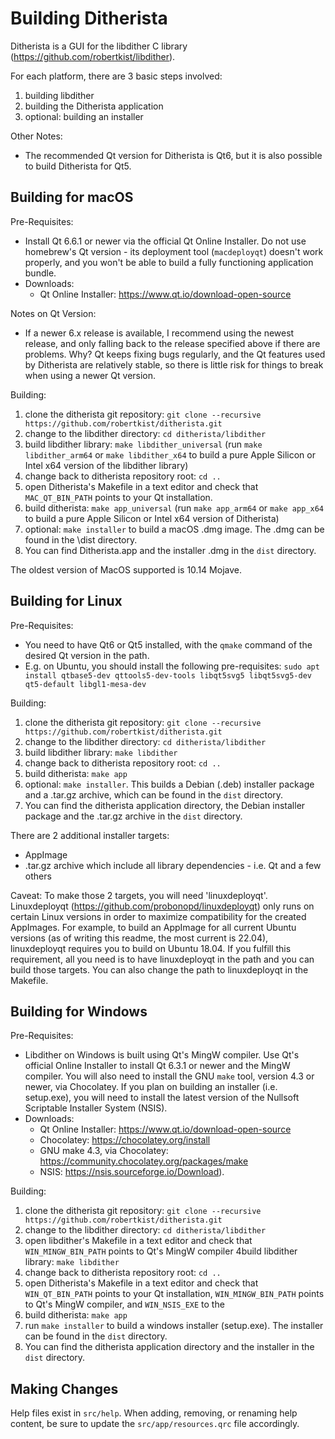 Building Ditherista
===================

Ditherista is a GUI for the libdither C library (https://github.com/robertkist/libdither).

For each platform, there are 3 basic steps involved:
1. building libdither
2. building the Ditherista application
3. optional: building an installer

Other Notes:
* The recommended Qt version for Ditherista is Qt6, but it is also possible to build Ditherista for Qt5.

Building for macOS
------------------

Pre-Requisites:
* Install Qt 6.6.1 or newer via the official Qt Online Installer. Do not use homebrew's Qt version -
  its deployment tool (```macdeployqt```) doesn't work properly, and you won't be able to build a fully
  functioning application bundle.
* Downloads:
  * Qt Online Installer: https://www.qt.io/download-open-source

Notes on Qt Version:
* If a newer 6.x release is available, I recommend using the newest release, and only falling back to the
  release specified above if there are problems. Why? Qt keeps fixing bugs regularly, and the Qt features 
  used by Ditherista are relatively stable, so there is little risk for things to break when using a newer
  Qt version.

Building:
1. clone the ditherista git repository: ```git clone --recursive https://github.com/robertkist/ditherista.git```
2. change to the libdither directory: ```cd ditherista/libdither```
3. build libdither library: ```make libdither_universal``` (run ```make libdither_arm64``` or ```make libdither_x64``` to build a pure Apple Silicon or Intel x64 version of the libdither library)
4. change back to ditherista repository root: ```cd ..```
5. open Ditherista's Makefile in a text editor and check that ```MAC_QT_BIN_PATH``` points to your Qt installation.
6. build ditherista: ```make app_universal``` (run ```make app_arm64``` or ```make app_x64``` to build a pure Apple Silicon or Intel x64 version of Ditherista)
7. optional: ```make installer``` to build a macOS .dmg image. The .dmg can be found in the \dist directory.
8. You can find Ditherista.app and the installer .dmg in the ```dist``` directory.

The oldest version of MacOS supported is 10.14 Mojave.

Building for Linux
------------------

Pre-Requisites:
* You need to have Qt6 or Qt5 installed, with the ```qmake``` command of the desired Qt version in the path. 
* E.g. on Ubuntu, you should install the following pre-requisites:
```sudo apt install qtbase5-dev qttools5-dev-tools libqt5svg5 libqt5svg5-dev qt5-default libgl1-mesa-dev```

Building:
1. clone the ditherista git repository: ```git clone --recursive https://github.com/robertkist/ditherista.git```
2. change to the libdither directory: ```cd ditherista/libdither```
3. build libdither library: ```make libdither```
4. change back to ditherista repository root: ```cd ..```
5. build ditherista: ```make app```
6. optional: ```make installer```. This builds a Debian (.deb) installer package and a .tar.gz archive, which can be found in the ```dist``` directory.
7. You can find the ditherista application directory, the Debian installer package and the .tar.gz archive in the ```dist``` directory.

There are 2 additional installer targets:
* AppImage
* .tar.gz archive which include all library dependencies - i.e. Qt and a few others

Caveat: To make those 2 targets, you will need 'linuxdeployqt'. Linuxdeployqt (https://github.com/probonopd/linuxdeployqt) only runs on certain Linux versions in order to maximize
compatibility for the created AppImages. For example, to build an AppImage for all current Ubuntu versions (as of writing this readme, the most 
current is 22.04), linuxdeployqt requires you to build on Ubuntu 18.04. If you fulfill this requirement, all you need is to have linuxdeployqt in the path
and you can build those targets. You can also change the path to linuxdeployqt in the Makefile.

Building for Windows
--------------------

Pre-Requisites:
* Libdither on Windows is built using Qt's MingW compiler. Use Qt's official Online Installer to install
Qt 6.3.1 or newer and the MingW compiler. You will also need to install the GNU ```make``` tool, 
version 4.3 or newer, via Chocolatey. If you plan on building an installer (i.e. setup.exe), you 
will need to install the latest version of the Nullsoft Scriptable Installer System (NSIS). 
* Downloads:
  * Qt Online Installer: https://www.qt.io/download-open-source
  * Chocolatey: https://chocolatey.org/install 
  * GNU make 4.3, via Chocolatey: https://community.chocolatey.org/packages/make
  * NSIS: https://nsis.sourceforge.io/Download).

Building:
1. clone the ditherista git repository: ```git clone --recursive https://github.com/robertkist/ditherista.git```
2. change to the libdither directory: ```cd ditherista/libdither```
3. open libdither's Makefile in a text editor and check that ```WIN_MINGW_BIN_PATH``` points to Qt's MingW compiler
4build libdither library: ```make libdither```
4. change back to ditherista repository root: ```cd ..```
5. open Ditherista's Makefile in a text editor and check that ```WIN_QT_BIN_PATH``` points to your Qt installation, ```WIN_MINGW_BIN_PATH``` points to Qt's MingW compiler, and ```WIN_NSIS_EXE``` to the
5. build ditherista: ```make app```
6. run ```make installer``` to build a windows installer (setup.exe). The installer can be found in the ```dist``` directory.
7. You can find the ditherista application directory and the installer in the ```dist``` directory.

Making Changes
--------------

Help files exist in `src/help`. When adding, removing, or renaming help content, be sure to update the 
`src/app/resources.qrc` file accordingly.